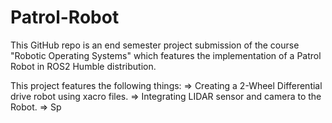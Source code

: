 # Patrol-Robot
This GitHub repo is an end semester project submission of the course "Robotic Operating Systems" which features the implementation of a Patrol Robot in ROS2 Humble distribution.

This project features the following things:
        => Creating a 2-Wheel Differential drive robot using xacro files.
        => Integrating LIDAR sensor and camera to the Robot.
        => Sp
